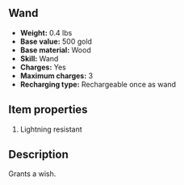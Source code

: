 ## Wand
- **Weight:** 0.4 lbs
- **Base value:** 500 gold
- **Base material:** Wood
- **Skill:** Wand
- **Charges:** Yes
- **Maximum charges:** 3
- **Recharging type:** Rechargeable once as wand
## Item properties
1. Lightning resistant
## Description
Grants a wish.

